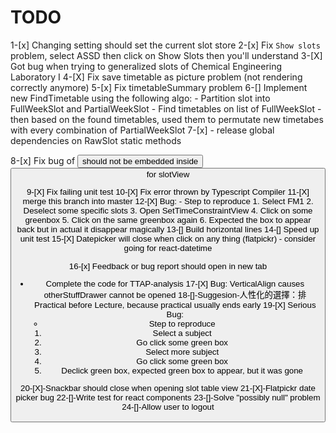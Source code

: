 # TODO
1-[x] Changing setting should set the current slot store
2-[x] Fix `Show slots` problem, select ASSD then click on Show Slots then you'll understand
3-[X] Got bug when trying to generalized slots of Chemical Engineering Laboratory I
4-[X] Fix save timetable as picture problem (not rendering correctly anymore)
5-[x] Fix timetableSummary problem
6-[] Implement new FindTimetable using the following algo:
    - Partition slot into FullWeekSlot and PartialWeekSlot
    - Find timetables on list of FullWeekSlot
    - then based on the found timetables, used them to permutate new timetabes with every combination of PartialWeekSlot
7-[x] - release global dependencies on RawSlot static methods

8-[x] Fix bug of <button> should not be embedded inside <button> for slotView

9-[X] Fix failing unit test
10-[X] Fix error thrown by Typescript Compiler
11-[X] merge this branch into master
12-[X] Bug:
    - Step to reproduce
        1. Select FM1
        2. Deselect some specific slots
        3. Open SetTimeConstraintView
        4. Click on some greenbox
        5. Click on the same greenbox again
        6. Expected the box to appear back but in actual it disappear magically
13-[] Build horizontal lines
14-[] Speed up unit test
15-[X] Datepicker will close when click on any thing (flatpickr)
    - consider going for react-datetime

16-[x] Feedback or bug report should open in new tab
- Complete the code for TTAP-analysis
17-[X] Bug: VerticalAlign causes otherStuffDrawer cannot be opened
18-[]-Suggesion-人性化的選擇：排Practical before Lecture, because practical usually ends early
19-[X] Serious Bug:
    - Step to reproduce
    1. Select a subject
    2. Go click some green box
    3. Select more subject
    4. Go click some green box
    5. Declick green box, expected green box to appear, but it was gone

20-[X]-Snackbar should close when opening slot table view
21-[X]-Flatpickr date picker bug
22-[]-Write test for react components
23-[]-Solve "possibly null" problem
24-[]-Allow user to logout